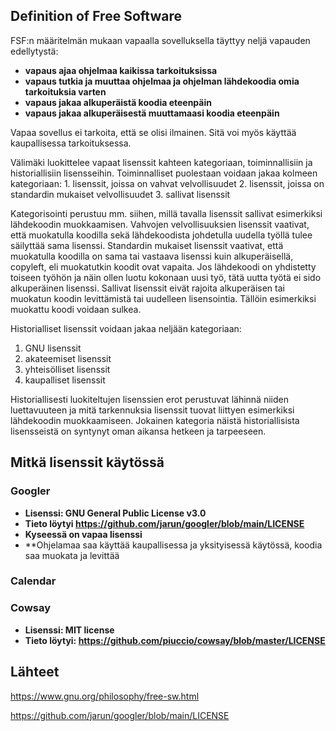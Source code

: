 ## Definition of Free Software

FSF:n määritelmän mukaan vapaalla sovelluksella täyttyy neljä vapauden edellytystä: 

+ **vapaus ajaa ohjelmaa kaikissa tarkoituksissa**
+ **vapaus tutkia ja muuttaa ohjelmaa ja ohjelman lähdekoodia omia tarkoituksia varten** 
+ **vapaus jakaa alkuperäistä koodia eteenpäin**
+ **vapaus jakaa alkuperäisestä muuttamaasi koodia eteenpäin**

Vapaa sovellus ei tarkoita, että se olisi ilmainen. Sitä voi myös käyttää kaupallisessa tarkoituksessa. 

Välimäki luokittelee vapaat lisenssit kahteen kategoriaan, toiminnallisiin ja historiallisiin lisensseihin. Toiminnalliset puolestaan voidaan jakaa kolmeen kategoriaan: 1. lisenssit, joissa on vahvat velvollisuudet
2. lisenssit, joissa on standardin mukaiset velvollisuudet
3. sallivat lisenssit

Kategorisointi perustuu mm. siihen, millä tavalla lisenssit sallivat esimerkiksi lähdekoodin muokkaamisen. Vahvojen velvollisuuksien lisenssit vaativat, että muokatulla koodilla sekä lähdekoodista johdetulla uudella työllä tulee säilyttää sama lisenssi. Standardin mukaiset lisenssit vaativat, että muokatulla koodilla on sama tai vastaava lisenssi kuin alkuperäisellä, copyleft, eli muokatutkin koodit ovat vapaita. Jos lähdekoodi on yhdistetty toiseen työhön ja näin ollen luotu kokonaan uusi työ, tätä uutta työtä ei sido alkuperäinen lisenssi. Sallivat lisenssit eivät rajoita alkuperäisen tai muokatun koodin levittämistä tai uudelleen lisensointia. Tällöin esimerkiksi muokattu koodi voidaan sulkea. 

Historialliset lisenssit voidaan jakaa neljään kategoriaan: 
1. GNU lisenssit
2. akateemiset lisenssit
3. yhteisölliset lisenssit
4. kaupalliset lisenssit

Historiallisesti luokiteltujen lisenssien erot perustuvat lähinnä niiden luettavuuteen ja mitä tarkennuksia lisenssit tuovat liittyen esimerkiksi lähdekoodin muokkaamiseen. Jokainen kategoria näistä historiallisista lisensseistä on syntynyt oman aikansa hetkeen ja tarpeeseen. 

## Mitkä lisenssit käytössä

### Googler

+ **Lisenssi: GNU General Public License v3.0**
+ **Tieto löytyi https://github.com/jarun/googler/blob/main/LICENSE**
+ **Kyseessä on vapaa lisenssi**
+ **Ohjelamaa saa käyttää kaupallisessa ja yksityisessä käytössä, koodia saa muokata ja levittää 

### Calendar

### Cowsay

+ **Lisenssi: MIT license**
+ **Tieto löytyi: https://github.com/piuccio/cowsay/blob/master/LICENSE**

## Lähteet 

https://www.gnu.org/philosophy/free-sw.html

https://github.com/jarun/googler/blob/main/LICENSE
